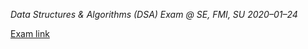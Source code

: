 *Data Structures & Algorithms (DSA) Exam @ SE, FMI, SU 2020–01–24*

[Exam link](https://www.hackerrank.com/SDA-2019-2020-exam-2e3nr4rr)
